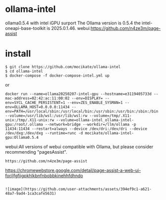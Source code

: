 # ollama-intel
ollama0.5.4 with intel iGPU surport
The Ollama version is 0.5.4 
the intel-oneapi-base-toolkit is 2025.0.1.46.
webui:https://github.com/n4ze3m/page-assist
# install
```
$ git clone https://github.com/mocikate/ollama-intel
$ cd ollama-intel
$ docker-compose -f docker-compose-intel.yml up 
```
or
```
docker run --name=ollama20250207-intel-gpu --hostname=e3119405733d --mac-address=02:42:ac:11:00:02 --env=DISPLAY= --env=SYCL_CACHE_PERSISTENT=1 --env=ZES_ENABLE_SYSMAN=1 --env=OLLAMA_HOST=0.0.0.0:11434 --env=PATH=/usr/local/sbin:/usr/local/bin:/usr/sbin:/usr/bin:/sbin:/bin --volume=/usr/lib/wsl:/usr/lib/wsl:rw --volume=/tmp/.X11-unix:/tmp/.X11-unix:rw --volume=ollama-intel_ollama-intel-gpu:/root/.ollama --network=bridge --workdir=/llm/ollama -p 11434:11434 --restart=always --device /dev/dri:/dev/dri --device /dev/dxg:/dev/dxg --runtime=runc -d mocikate/ollama-intel-gpu:Ollama0.5.4
```
webui:All versions of webui compatible with  Ollama, but please consider recommending "pagesAssist". 
```
https://github.com/n4ze3m/page-assist
```
https://chromewebstore.google.com/detail/page-assist-a-web-ui-for/jfgfiigpkhlkbnfnbobbkinehhfdhndo
```

![image](https://github.com/user-attachments/assets/394ef9c1-a621-48a7-9ad4-1ca3cafe5631)

